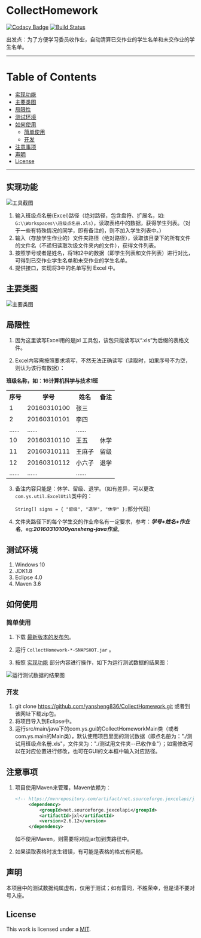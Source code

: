 CollectHomework
================

[![Codacy Badge](https://api.codacy.com/project/badge/Grade/fb667a64f8724b798789c67e9c392d38)](https://app.codacy.com/app/yansheng836/CollectHomework?utm_source=github.com&utm_medium=referral&utm_content=yansheng836/CollectHomework&utm_campaign=Badge_Grade_Dashboard)  [![Build Status](https://travis-ci.org/yansheng836/CollectHomework.svg?branch=master)](https://travis-ci.org/yansheng836/CollectHomework)

出发点：为了方便学习委员收作业，自动清算已交作业的学生名单和未交作业的学生名单。

---

Table of Contents
=================

* [实现功能](#%E5%AE%9E%E7%8E%B0%E5%8A%9F%E8%83%BD)
* [主要类图](#%E4%B8%BB%E8%A6%81%E7%B1%BB%E5%9B%BE)
* [局限性](#%E5%B1%80%E9%99%90%E6%80%A7)
* [测试环境](#%E6%B5%8B%E8%AF%95%E7%8E%AF%E5%A2%83)
* [如何使用](#%E5%A6%82%E4%BD%95%E4%BD%BF%E7%94%A8)
  * [简单使用](#%E7%AE%80%E5%8D%95%E4%BD%BF%E7%94%A8)
  * [开发](#%E5%BC%80%E5%8F%91)
* [注意事项](#%E6%B3%A8%E6%84%8F%E4%BA%8B%E9%A1%B9)
* [声明](#声明)
* [License](#license)

---

## 实现功能

![工具截图](https://s2.ax1x.com/2019/09/20/nX0W6O.jpg)

1. 输入班级点名册(Excel)路径（绝对路径，包含盘符、扩展名，如: `G:\\Workspaces\\班级点名册.xls`），读取表格中的数据，获得学生列表。（对于一些有特殊情况的同学，即有备注的，则不加入学生列表中。）
2. 输入（存放学生作业的）文件夹路径（绝对路径），读取该目录下的所有文件的文件名（不递归读取次级文件夹内的文件），获得文件列表。
3. 按照学号或者是姓名，将1和2中的数据（即学生列表和文件列表）进行对比，可得到已交作业学生名单和未交作业的学生名单。
4. 提供接口，实现将3中的名单写到 Excel 中。


## 主要类图

![主要类图](https://s2.ax1x.com/2019/09/20/nX6L3n.jpg)


## 局限性
1. 因为这里读写Excel用的是jxl 工具包，该包只能读写以“.xls”为后缀的表格文件。

2. Excel内容需按照要求填写，不然无法正确读写（读取时，如果序号不为空，则认为该行有数据）：

<table align="center" style="text-align:center>
    <tr>
                             <th colspan="4"><b>班级名称，如：16计算机科学与技术1班</b></th>
    </tr>      
    <tr>
    	 <th>序号</th><th>学号</th><th>姓名</th><th>备注</th>
    </tr>
    <tr>
    	<td>1</td><td>20160310100</td><td>张三</td><td></td>
    </tr>
    <tr>
    	<td>2</td><td>20160310101</td><td>李四</td><td></td>
    </tr>
    <tr>
    	<td>……</td><td>……</td><td>……</td><td></td>
    </tr>
    <tr>
    	<td>10</td><td>20160310110</td><td>王五</td><td>休学</td>
    </tr>
    <tr>
    	<td>11</td><td>20160310111</td><td>王麻子</td><td>留级</td>
    </tr>
    <tr>
    	<td>12</td><td>20160310112</td><td>小六子</td><td>退学</td>
    </tr>
    <tr>
    	<td>……</td><td>……</td><td>……</td><td></td>
    </tr>
</table>


3. 备注内容只能是：休学、留级、退学。（如有差异，可以更改`com.ys.util.ExcelUtil`类中的：

   `String[] signs = { "留级", "退学", "休学" };`部分代码）

4. 文件夹路径下的每个学生交的作业命名有一定要求，参考：***学号+姓名+作业名***，eg:***20160310100yansheng-java作业***。

## 测试环境

1. Windows 10  
2. JDK1.8  
3. Eclipse 4.0  
4. Maven 3.6  

## 如何使用

### 简单使用

1. 下载 [最新版本的发布包](<https://github.com/yansheng836/MyOA1/releases>)。

2. 运行 `CollectHomework-*-SNAPSHOT.jar` 。

3. 按照 [实现功能](#%E5%AE%9E%E7%8E%B0%E5%8A%9F%E8%83%BD) 部分内容进行操作，如下为运行测试数据的结果图：

![运行测试数据的结果图](https://s2.ax1x.com/2019/09/20/nXgpsP.jpg)


### 开发

1. git clone <https://github.com/yansheng836/CollectHomework.git> 或者到该网址下载zip包。
2. 将项目导入到Eclipse中。
3. 运行src/main/java下的com.ys.gui的CollectHomeworkMain类（或者com.ys.main的Main类），默认使用项目里面的测试数据（即点名册为："./测试用班级点名册.xls"，文件夹为："./测试用文件夹--已收作业"）；如需修改可以在对应位置进行修改，也可在GUI的文本框中输入对应路径。


## 注意事项

1. 项目使用Maven来管理，Maven依赖为：

   ```xml
   <!-- https://mvnrepository.com/artifact/net.sourceforge.jexcelapi/jxl -->
   		<dependency>
   			<groupId>net.sourceforge.jexcelapi</groupId>
   			<artifactId>jxl</artifactId>
   			<version>2.6.12</version>
   		</dependency>
   ```

   如不使用Maven，则需要将对应jar加到类路径中。
   
2.  如果读取表格时发生错误，有可能是表格的格式有问题。


## 声明

本项目中的测试数据纯属虚构，仅用于测试；如有雷同，不胜荣幸，但是请不要对号入座。


## License

This work is licensed under a [MIT](https://github.com/yansheng836/CollectHomework/blob/master/LICENSE.txt).